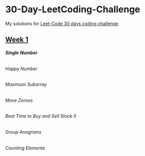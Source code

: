 # 30-Day-LeetCoding-Challenge
My solutions for [Leet-Code 30 days coding challenge](https://leetcode.com/explore/challenge/card/30-day-leetcoding-challenge/)


## [Week 1](https://leetcode.com/explore/challenge/card/30-day-leetcoding-challenge/528/week-1/)

###### **Single Number**
###### Happy Number
###### Maximum Subarray
###### Move Zeroes
###### Best Time to Buy and Sell Stock II
###### Group Anagrams
###### Counting Elements
